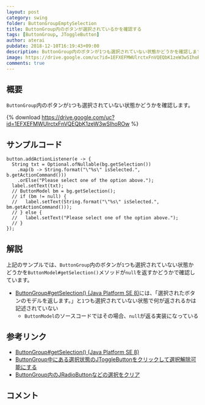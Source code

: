 ```yaml
---
layout: post
category: swing
folder: ButtonGroupEmptySelection
title: ButtonGroup内のボタンが選択されているかを確認する
tags: [ButtonGroup, JToggleButton]
author: aterai
pubdate: 2018-12-10T16:19:43+09:00
description: ButtonGroup内のボタンが1つも選択されていない状態かどうかを確認します。
image: https://drive.google.com/uc?id=1EFXEFMWUlrctxFnVQEQbK1zeW3wSIhoROw
comments: true
---
```

## 概要
`ButtonGroup`内のボタンが`1`つも選択されていない状態かどうかを確認します。

{% download https://drive.google.com/uc?id=1EFXEFMWUlrctxFnVQEQbK1zeW3wSIhoROw %}

## サンプルコード
<pre class="prettyprint"><code>button.addActionListener(e -&gt; {
  String txt = Optional.ofNullable(bg.getSelection())
    .map(b -&gt; String.format("\"%s\" isSelected.", b.getActionCommand()))
    .orElse("Please select one of the option above.");
  label.setText(txt);
  // ButtonModel bm = bg.getSelection();
  // if (bm != null) {
  //   label.setText(String.format("\"%s\" isSelected.", bm.getActionCommand()));
  // } else {
  //   label.setText("Please select one of the option above.");
  // }
});
</code></pre>

## 解説
上記のサンプルでは、`ButtonGroup`内のボタンが`1`つも選択されていない状態かどうかを`ButtonModel#getSelection()`メソッドが`null`を返すかどうかで確認しています。

- [ButtonGroup#getSelection() (Java Platform SE 8)](https://docs.oracle.com/javase/jp/8/docs/api/javax/swing/ButtonGroup.html#getSelection--)には、「選択されたボタンのモデルを返します。」と`1`つも選択されていない状態で何が返されるかは記述されていない
    - `ButtonModel`のソースコードではその場合、`null`が返る実装になっている

<!-- dummy comment line for breaking list -->

## 参考リンク
- [ButtonGroup#getSelection() (Java Platform SE 8)](https://docs.oracle.com/javase/jp/8/docs/api/javax/swing/ButtonGroup.html#getSelection--)
- [ButtonGroup中にある選択状態のJToggleButtonをクリックして選択解除可能にする](https://ateraimemo.com/Swing/ToggleButtonGroup.html)
- [ButtonGroup内のJRadioButtonなどの選択をクリア](https://ateraimemo.com/Swing/ClearGroupSelection.html)

<!-- dummy comment line for breaking list -->

## コメント
